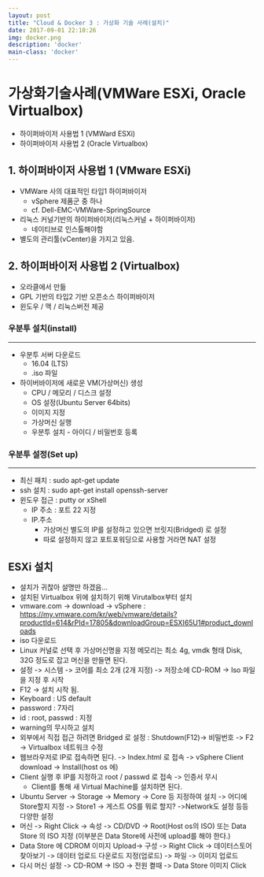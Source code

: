 ```yaml
---
layout: post
title: "Cloud & Docker 3 : 가상화 기술 사례(설치)"
date: 2017-09-01 22:10:26
img: docker.png
description: 'docker'
main-class: 'docker'
---
```


# 가상화기술사례(VMWare ESXi, Oracle Virtualbox)

- 하이퍼바이저 사용법 1 (VMWard ESXi)
- 하이퍼바이저 사용법 2 (Oracle Virtualbox)



## 1. 하이퍼바이저 사용법 1 (VMware ESXi)

- VMWare 사의 대표적인 타입1 하이퍼바이저
  - vSphere 제품군 중 하나
  - cf. Dell-EMC-VMWare-SpringSource
- 리눅스 커널기반의 하이퍼바이저(리눅스커널 + 하이퍼바이저)
  - 네이티브로 인스톨해야함
- 별도의 관리툴(vCenter)을 가지고 있음.



## 2. 하이퍼바이저 사용법 2 (Virtualbox)

- 오라클에서 만듦
- GPL 기반의 타입2 기반 오픈소스 하이퍼바이저
- 윈도우 / 맥 / 리눅스버전 제공



### 우분투 설치(install)

----

- 우분투 서버 다운로드 
  - 16.04 (LTS)
  - .iso 파일
- 하이버바이저에 새로운 VM(가상머신) 생성
  - CPU / 메모리 / 디스크 설정
  - OS 설정(Ubuntu Server 64bits)
  - 이미지 지정
  - 가상머신 실행
  - 우분투 설치 - 아이디 / 비밀번호 등록



### 우분투 설정(Set up)

----

- 최신 패치 : sudo apt-get update
- ssh 설치 : sudo apt-get install openssh-server 
- 윈도우 접근 : putty or xShell
  - IP 주소 : 포트 22 지정
  - IP.주소
    - 가상머신 별도의 IP를 설정하고 있으면 브릿지(Bridged) 로 설정
    - 따로 설정하지 않고 포트포워딩으로 사용할 거라면 NAT 설정



## ESXi 설치  

- 설치가 귀찮아 설명만 하겠음...
- 설치된 Virtualbox 위에 설치하기 위해 Virutalbox부터 설치
- vmware.com -> download -> vSphere : https://my.vmware.com/kr/web/vmware/details?productId=614&rPId=17805&downloadGroup=ESXI65U1#product_downloads
- iso 다운로드 
- Linux 커널로 선택 후 가상머신명을 지정 메모리는 최소 4g, vmdk 형태 Disk, 32G 정도로 잡고 머신을 만들면 된다.
- 설정 -> 시스템 -> 코어를 최소 2개 (2개 지정) -> 저장소에 CD-ROM -> Iso 파일을 지정 후 시작
- F12 -> 설치 시작 됨. 
- Keyboard : US default 
- password : 7자리
- id : root, passwd : 지정
- warning의 무시하고 설치
- 외부에서 직접 접근 하려면 Bridged 로 설정 : Shutdown(F12)-> 비밀번호 -> F2 -> Virtualbox 네트워크 수정 
- 웹브라우저로 IP로 접속하면 된다. -> Index.html 로 접속 -> vSphere Client download -> Install(host os 에)
- Client 실행 후 IP를 지정하고 root / passwd 로 접속 -> 인증서 무시
  - Client를 통해 새 Virtual Machine를 설치하면 된다.
- Ubuntu Server -> Storage -> Memory -> Core 등 지정하여 설치 -> 어디에 Store할지 지정 -> Store1 -> 게스트 OS를 뭐로 할지? ->Network도 설정 등등 다양한 설정 
- 머신 -> Right Click -> 속성 -> CD/DVD -> Root(Host os의 ISO) 또는 Data Store 의 ISO 지정 (이부분은 Data Store에 사전에 upload를 해야 한다.)
- Data Store 에 CDROM 이미지 Upload-> 구성 -> Right Click -> 데이터스토어 찾아보기  -> 데이터 업로드 다운로드 지정(업로드) -> 파일 -> 이미지 업로드
- 다시 머신 설정 -> CD-ROM -> ISO -> 전원 켤때 -> Data Store 이미지 Click 